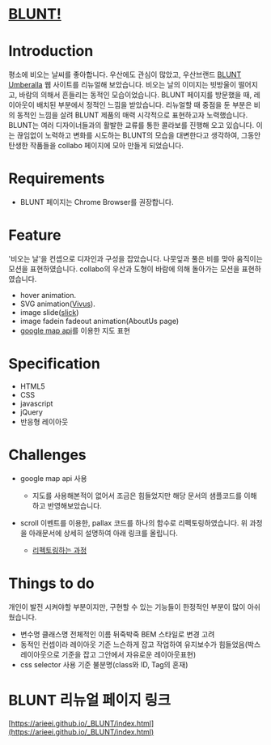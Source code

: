 [BLUNT!](https://arieei.github.io/_BLUNT/index.html)
===
# Introduction
평소에 비오는 날씨를 좋아합니다. 우산에도 관심이 많았고, 
우산브랜드 [BLUNT Umberalla](https://bluntumbrellas.com/) 웹 사이트를 리뉴얼해 보았습니다.
비오는 날의 이미지는 빗방울이 떨어지고, 바람의 의해서 흔들리는 동적인 모습이었습니다.
BLUNT 페이지를 방문했을 때, 레이아웃이 배치된 부분에서 정적인 느낌을 받았습니다.
리뉴얼할 때 중점을 둔 부분은 비의 동적인 느낌을 살려 BLUNT 제품의 매력 시각적으로 표현하고자 노력했습니다.
BLUNT는 여러 디자이너들과의 활발한 교류를 통한 콜라보를 진행해 오고 있습니다. 이는 끊임없이 노력하고 변화를 시도하는 BLUNT의 모습을 대변한다고 생각하여, 그동안 탄생한 작품들을 collabo 페이지에 모아 만들게 되었습니다.

# Requirements
* BLUNT 페이지는 Chrome Browser를 권장합니다.

# Feature
'비오는 날'을 컨셉으로 디자인과 구성을 잡았습니다. 나뭇잎과 풀은 비를 맞아 움직이는 모션을 표현하였습니다.
collabo의 우산과 도형이 바람에 의해 돌아가는 모션을 표현하였습니다.

- hover animation.
- SVG animation([Vivus](https://maxwellito.github.io/vivus/)).
- image slide([slick](https://kenwheeler.github.io/slick/))
- image fadein fadeout animation(AboutUs page)
- [google map api](https://developers.google.com/maps/documentation/javascript/tutorial?hl=ko)를 이용한 지도 표현
    
# Specification
* HTML5
* CSS
* javascript
* jQuery
* 반응형 레이아웃

# Challenges
* google map api 사용
    * 지도를 사용해본적이 없어서 조금은 힘들었지만 해당 문서의 샘플코드를 이해하고 반영해보았습니다.

* scroll 이벤트를 이용한, pallax 코드를 하나의 함수로 리펙토링하였습니다.
위 과정을 아래문서에 상세히 설명하여 아래 링크를 올립니다.
    *  [리펙토링하는 과정](https://github.com/ARIeEI/TIL-/blob/master/BLUNT_parallax.md)

# Things to do
 개인이 발전 시켜야할 부분이지만, 구현할 수 있는 기능들이 한정적인 부분이 많이 아쉬웠습니다.

- 변수명 클래스명 전체적인 이름 뒤죽박죽 BEM 스타일로 변경 고려
- 동적인 컨셉이라 레이아웃 기준 느슨하게 잡고 작업하여 유지보수가 힘들었음(박스레이아웃으로 기준을 잡고 그안에서 자유로운 레이아웃표현)
- css selector 사용 기준 불분명(class와 ID, Tag의 혼재)

# BLUNT 리뉴얼 페이지 링크
[https://arieei.github.io/_BLUNT/index.html](https://arieei.github.io/_BLUNT/index.html)